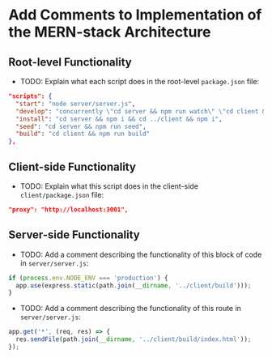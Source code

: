 # Add Comments to Implementation of the MERN-stack Architecture

## Root-level Functionality

* TODO: Explain what each script does in the root-level `package.json` file:

```json
"scripts": {
  "start": "node server/server.js",
  "develop": "concurrently \"cd server && npm run watch\" \"cd client && npm start\"",
  "install": "cd server && npm i && cd ../client && npm i",
  "seed": "cd server && npm run seed",
  "build": "cd client && npm run build"
},
```

## Client-side Functionality

* TODO: Explain what this script does in the client-side `client/package.json` file:

```json
"proxy": "http://localhost:3001",
```

## Server-side Functionality
* TODO: Add a comment describing the functionality of this block of code in `server/server.js`:
<!-- In production mode, this tells express which directory to statically serve -->
```js
if (process.env.NODE_ENV === 'production') {
  app.use(express.static(path.join(__dirname, '../client/build')));
}
```

* TODO: Add a comment describing the functionality of this route in `server/server.js`:
<!-- Wildcard route for get requests, will send the build's index.html -->
```js
app.get('*', (req, res) => {
  res.sendFile(path.join(__dirname, '../client/build/index.html'));
});
```
